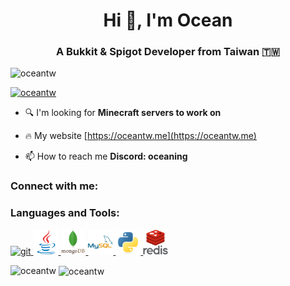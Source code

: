 <h1 align="center">Hi 👋, I'm Ocean</h1>
<h3 align="center">A Bukkit & Spigot Developer from Taiwan 🇹🇼</h3>

<p align="left"> <img src="https://komarev.com/ghpvc/?username=oceantw&label=Profile%20views&color=0e75b6&style=flat" alt="oceantw" /> </p>

<p align="left"> <a href="https://github.com/ryo-ma/github-profile-trophy"><img src="https://github-profile-trophy.vercel.app/?username=oceantw" alt="oceantw" /></a> </p>

- 🔍 I'm looking for **Minecraft servers to work on**

- 🔥 My website [https://oceantw.me](https://oceantw.me)

- 📫 How to reach me **Discord: oceaning**

<h3 align="left">Connect with me:</h3>
<p align="left">
</p>

<h3 align="left">Languages and Tools:</h3>
<p align="left"> <a href="https://git-scm.com/" target="_blank" rel="noreferrer"> <img src="https://www.vectorlogo.zone/logos/git-scm/git-scm-icon.svg" alt="git" width="40" height="40"/> </a> <a href="https://www.java.com" target="_blank" rel="noreferrer"> <img src="https://raw.githubusercontent.com/devicons/devicon/master/icons/java/java-original.svg" alt="java" width="40" height="40"/> </a> <a href="https://www.mongodb.com/" target="_blank" rel="noreferrer"> <img src="https://raw.githubusercontent.com/devicons/devicon/master/icons/mongodb/mongodb-original-wordmark.svg" alt="mongodb" width="40" height="40"/> </a> <a href="https://www.mysql.com/" target="_blank" rel="noreferrer"> <img src="https://raw.githubusercontent.com/devicons/devicon/master/icons/mysql/mysql-original-wordmark.svg" alt="mysql" width="40" height="40"/> </a> <a href="https://www.python.org" target="_blank" rel="noreferrer"> <img src="https://raw.githubusercontent.com/devicons/devicon/master/icons/python/python-original.svg" alt="python" width="40" height="40"/> </a> <a href="https://redis.io" target="_blank" rel="noreferrer"> <img src="https://raw.githubusercontent.com/devicons/devicon/master/icons/redis/redis-original-wordmark.svg" alt="redis" width="40" height="40"/> </a> </p>

<p><img align="left" src="https://github-readme-stats.vercel.app/api/top-langs?username=oceantw&show_icons=true&locale=en&layout=compact" alt="oceantw" /></p>

<p>&nbsp;<img align="center" src="https://github-readme-stats.vercel.app/api?username=oceantw&show_icons=true&locale=en" alt="oceantw" /></p>

